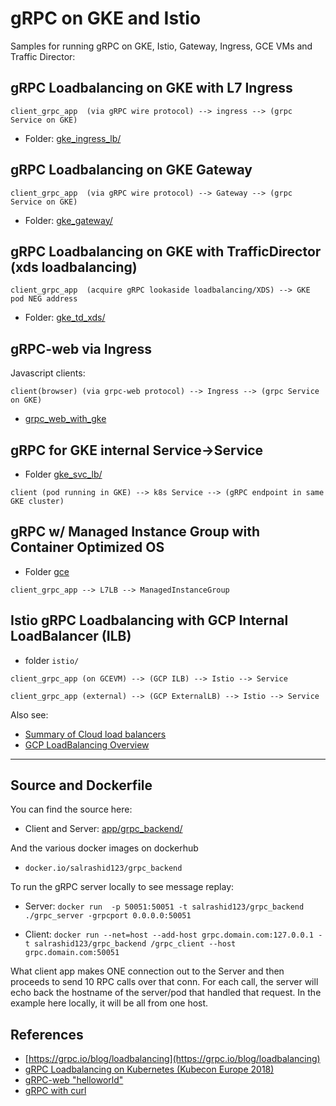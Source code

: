 
# gRPC on GKE and Istio


Samples for running gRPC on GKE, Istio, Gateway, Ingress, GCE VMs and Traffic Director:


## gRPC Loadbalancing on GKE with L7 Ingress

`client_grpc_app  (via gRPC wire protocol) --> ingress --> (grpc Service on GKE)`

- Folder: [gke_ingress_lb/](gke_ingress_lb/)

## gRPC Loadbalancing on GKE Gateway

`client_grpc_app  (via gRPC wire protocol) --> Gateway --> (grpc Service on GKE)`

- Folder: [gke_gateway/](gke_gateway/)

## gRPC Loadbalancing on GKE with TrafficDirector (xds loadbalancing)

`client_grpc_app  (acquire gRPC lookaside loadbalancing/XDS) --> GKE pod NEG address`

- Folder: [gke_td_xds/](gke_td_xds/)

## gRPC-web via Ingress

 Javascript clients:  
     
`client(browser) (via grpc-web protocol) --> Ingress --> (grpc Service on GKE)`

 - [grpc_web_with_gke](https://github.com/salrashid123/grpc_web_with_gke)

## gRPC for GKE internal Service->Service

- Folder [gke_svc_lb/](gke_svc_lb/)
      
`client (pod running in GKE) --> k8s Service --> (gRPC endpoint in same GKE cluster)`


## gRPC w/ Managed Instance Group with Container Optimized OS

- Folder [gce](gce/)

`client_grpc_app --> L7LB --> ManagedInstanceGroup`


## Istio gRPC Loadbalancing with GCP Internal LoadBalancer (ILB)

- folder `istio/`

`client_grpc_app (on GCEVM) --> (GCP ILB) --> Istio --> Service`

`client_grpc_app (external) --> (GCP ExternalLB) --> Istio --> Service`

Also see:
- [Summary of Cloud load balancers](https://cloud.google.com/load-balancing/docs/choosing-load-balancer#summary_of_cloud_load_balancers)
- [GCP LoadBalancing Overview](https://cloud.google.com/load-balancing/docs/load-balancing-overview#internal_tcpudp_load_balancing)


---

## Source and Dockerfile

You can find the source here:

- Client and Server: [app/grpc_backend/](app/grpc_backend)

And the various docker images on dockerhub


- `docker.io/salrashid123/grpc_backend`


To run the gRPC server locally to see message replay:

- Server:
    `docker run  -p 50051:50051 -t salrashid123/grpc_backend ./grpc_server -grpcport 0.0.0.0:50051`

- Client:
    `docker run --net=host --add-host grpc.domain.com:127.0.0.1 -t salrashid123/grpc_backend /grpc_client --host grpc.domain.com:50051`  

What client app makes ONE connection out to the Server and then proceeds to send 10 RPC calls over that conn.  For each call, the server
will echo back the hostname of the server/pod that handled that request.  In the example here locally, it will be all from one host.

## References

 - [https://grpc.io/blog/loadbalancing](https://grpc.io/blog/loadbalancing)
 - [gRPC Loadbalancing on Kubernetes (Kubecon Europe 2018)](https://www.youtube.com/watch?v=F2znfxn_5Hg)
 - [gRPC-web "helloworld"](https://github.com/salrashid123/gcegrpc/tree/master/grpc-web)
 - [gRPC with curl](https://github.com/salrashid123/grpc_curl)
